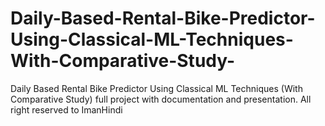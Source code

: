 # Daily-Based-Rental-Bike-Predictor-Using-Classical-ML-Techniques-With-Comparative-Study-
Daily Based Rental Bike Predictor Using Classical ML Techniques (With Comparative Study) full project with documentation and presentation. All right reserved to ImanHindi
